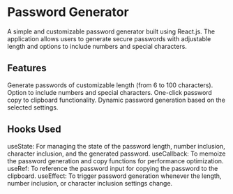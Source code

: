 # Password Generator
A simple and customizable password generator built using React.js. The application allows users to generate secure passwords with adjustable length and options to include numbers and special characters.

## Features
Generate passwords of customizable length (from 6 to 100 characters).
Option to include numbers and special characters.
One-click password copy to clipboard functionality.
Dynamic password generation based on the selected settings.

## Hooks Used
useState: For managing the state of the password length, number inclusion, character inclusion, and the generated password.
useCallback: To memoize the password generation and copy functions for performance optimization.
useRef: To reference the password input for copying the password to the clipboard.
useEffect: To trigger password generation whenever the length, number inclusion, or character inclusion settings change.

